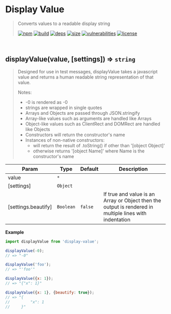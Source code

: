 # Display Value

> Converts values to a readable display string
>
> [![npm][npm]][npm-url]
[![build][build]][build-url]
[![deps][deps]][deps-url]
[![size][size]][size-url]
[![vulnerabilities][vulnerabilities]][vulnerabilities-url]
[![license][license]][license-url]


<br><a name="displayValue"></a>

## displayValue(value, [settings]) ⇒ <code>string</code>
> Designed for use in test messages, displayValue takes a javascript value and returns a human readable string representation of that value.> > Notes:> - -0 is rendered as -0> - strings are wrapped in single quotes> - Arrays and Objects are passed through JSON.stringify> - Array-like values such as arguments are handled like Arrays> - Object-like values such as ClientRect and DOMRect are handled like Objects> - Constructors will return the constructor's name> - Instances of non-native constructors:>   - will return the result of .toString() if other than '[object Object]'>   - otherwise returns '[object Name]' where Name is the constructor's name


| Param | Type | Default | Description |
| --- | --- | --- | --- |
| value | <code>\*</code> |  |  |
| [settings] | <code>Object</code> |  |  |
| [settings.beautify] | <code>Boolean</code> | <code>false</code> | If true and value is an Array or Object then the output is rendered in multiple lines with indentation |

**Example**  
``` javascriptimport displayValue from 'display-value';displayValue(-0);// => "-0"displayValue('foo');// => "'foo'"displayValue({x: 1});// => "{"x": 1}"displayValue({x: 1}, {beautify: true});// => "{//         "x": 1//     }"```

[npm]: https://img.shields.io/npm/v/display-value.svg
[npm-url]: https://npmjs.com/package/display-value
[build]: https://travis-ci.org/DarrenPaulWright/display-value.svg?branch&#x3D;master
[build-url]: https://travis-ci.org/DarrenPaulWright/display-value
[deps]: https://david-dm.org/darrenpaulwright/display-value.svg
[deps-url]: https://david-dm.org/darrenpaulwright/display-value
[size]: https://packagephobia.now.sh/badge?p&#x3D;display-value
[size-url]: https://packagephobia.now.sh/result?p&#x3D;display-value
[vulnerabilities]: https://snyk.io/test/github/DarrenPaulWright/display-value/badge.svg?targetFile&#x3D;package.json
[vulnerabilities-url]: https://snyk.io/test/github/DarrenPaulWright/display-value?targetFile&#x3D;package.json
[license]: https://img.shields.io/github/license/DarrenPaulWright/display-value.svg
[license-url]: https://npmjs.com/package/display-value/LICENSE.md
